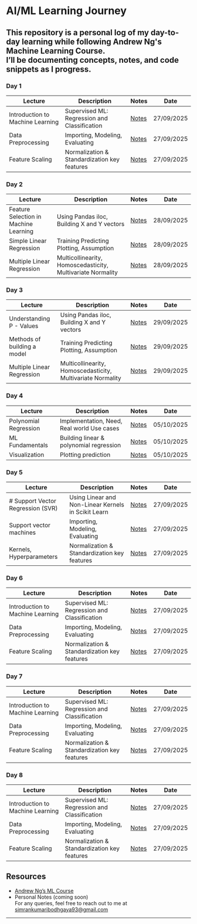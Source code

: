 # AI/ML Learning Journey 
This repository is a personal log of my day-to-day learning while following **Andrew Ng's Machine Learning Course**.  
I’ll be documenting concepts, notes, and code snippets as I progress.  
---
### Day 1  
| Lecture | Description | Notes | Date | 
|---------|-------------|-------|------|
| Introduction to Machine Learning | Supervised ML: Regression and Classification | [Notes](https://www.notion.so/ai-ml-learning-journey-27b635033efd808596d8d0fd84cb1ddd?showMoveTo=true&saveParent=true) | 27/09/2025 |
| Data Preprocessing | Importing, Modeling, Evaluating | [Notes](https://notion.so/your-link-2) | 27/09/2025 |
| Feature Scaling | Normalization & Standardization key features | [Notes](https://notion.so/your-link-3) | 27/09/2025 |

### Day 2  
| Lecture | Description | Notes | Date | 
|---------|-------------|-------|------|
| Feature Selection in Machine Learning | Using Pandas iloc, Building X and Y vectors | [Notes](https://www.notion.so/ai-ml-learning-journey-27b635033efd808596d8d0fd84cb1ddd?showMoveTo=true&saveParent=true) | 28/09/2025 |
| Simple Linear Regression  | Training Predicting Plotting, Assumption | [Notes](https://notion.so/your-link-2) | 28/09/2025 |
| Multiple Linear Regression  | Multicollinearity, Homoscedasticity, Multivariate Normality | [Notes](https://notion.so/your-link-3) | 28/09/2025 |

### Day 3  
| Lecture | Description | Notes | Date | 
|---------|-------------|-------|------|
| Understanding P - Values | Using Pandas iloc, Building X and Y vectors | [Notes](https://www.notion.so/ai-ml-learning-journey-27b635033efd808596d8d0fd84cb1ddd?showMoveTo=true&saveParent=true) | 29/09/2025 |
| Methods of building a model   | Training Predicting Plotting, Assumption | [Notes](https://notion.so/your-link-2) | 29/09/2025 |
| Multiple Linear Regression  | Multicollinearity, Homoscedasticity, Multivariate Normality | [Notes](https://notion.so/your-link-3) | 29/09/2025 | 

### Day 4  
| Lecture | Description | Notes | Date | 
|---------|-------------|-------|------|
| Polynomial Regression | Implementation, Need, Real world Use cases | [Notes](https://www.notion.so/ai-ml-learning-journey-27b635033efd808596d8d0fd84cb1ddd?showMoveTo=true&saveParent=true) | 05/10/2025 |
| ML Fundamentals | Building linear & polynomial regression | [Notes](https://notion.so/your-link-2) | 05/10/2025 |
| Visualization | Plotting prediction | [Notes](https://notion.so/your-link-3) | 05/10/2025 |

### Day 5 
| Lecture | Description | Notes | Date | 
|---------|-------------|-------|------|
| # Support Vector Regression (SVR) | Using Linear and Non-Linear Kernels in Scikit Learn | [Notes](https://www.notion.so/ai-ml-learning-journey-27b635033efd808596d8d0fd84cb1ddd?showMoveTo=true&saveParent=true) | 27/09/2025 |
| Support vector machines  | Importing, Modeling, Evaluating | [Notes](https://notion.so/your-link-2) | 27/09/2025 |
| Kernels, Hyperparameters | Normalization & Standardization key features | [Notes](https://notion.so/your-link-3) | 27/09/2025 |

### Day 6 
| Lecture | Description | Notes | Date | 
|---------|-------------|-------|------|
| Introduction to Machine Learning | Supervised ML: Regression and Classification | [Notes](https://www.notion.so/ai-ml-learning-journey-27b635033efd808596d8d0fd84cb1ddd?showMoveTo=true&saveParent=true) | 27/09/2025 |
| Data Preprocessing | Importing, Modeling, Evaluating | [Notes](https://notion.so/your-link-2) | 27/09/2025 |
| Feature Scaling | Normalization & Standardization key features | [Notes](https://notion.so/your-link-3) | 27/09/2025 |

### Day 7
| Lecture | Description | Notes | Date | 
|---------|-------------|-------|------|
| Introduction to Machine Learning | Supervised ML: Regression and Classification | [Notes](https://www.notion.so/ai-ml-learning-journey-27b635033efd808596d8d0fd84cb1ddd?showMoveTo=true&saveParent=true) | 27/09/2025 |
| Data Preprocessing | Importing, Modeling, Evaluating | [Notes](https://notion.so/your-link-2) | 27/09/2025 |
| Feature Scaling | Normalization & Standardization key features | [Notes](https://notion.so/your-link-3) | 27/09/2025 |

### Day 8
| Lecture | Description | Notes | Date | 
|---------|-------------|-------|------|
| Introduction to Machine Learning | Supervised ML: Regression and Classification | [Notes](https://www.notion.so/ai-ml-learning-journey-27b635033efd808596d8d0fd84cb1ddd?showMoveTo=true&saveParent=true) | 27/09/2025 |
| Data Preprocessing | Importing, Modeling, Evaluating | [Notes](https://notion.so/your-link-2) | 27/09/2025 |
| Feature Scaling | Normalization & Standardization key features | [Notes](https://notion.so/your-link-3) | 27/09/2025 |

## Resources  
- [Andrew Ng’s ML Course](https://www.coursera.org/learn/machine-learning)  
- Personal Notes (coming soon)  
For any queries, feel free to reach out to me at simrankumaribodhgaya93@gmail.com
---
